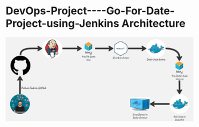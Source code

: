 # DevOps-Project----Go-For-Date-Project-using-Jenkins Architecture

<div align="center">

<img align="center" alt="coding" width="3000" src="https://github.com/yash509/DevOps-Project----Go-For-Date-Project-using-Jenkins/blob/main/DevOps%20Project%20Go%20For%20Date%20Deployment.jpg">
</div>
